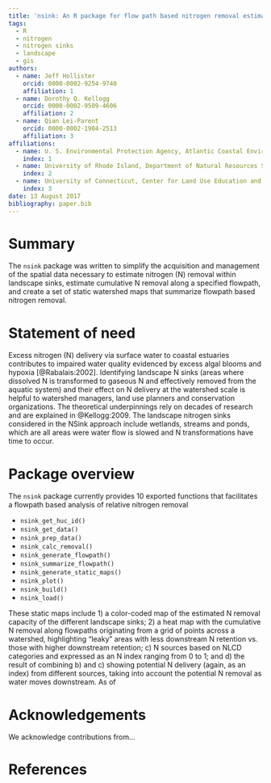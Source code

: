 ```yaml
---
title: 'nsink: An R package for flow path based nitrogen removal estimation'
tags:
  - R
  - nitrogen
  - nitrogen sinks
  - landscape
  - gis
authors:
  - name: Jeff Hollister
    orcid: 0000-0002-9254-9740
    affiliation: 1
  - name: Dorothy Q. Kellogg
    orcid: 0000-0002-9509-4606
    affiliation: 2
  - name: Qian Lei-Parent
    orcid: 0000-0002-1904-2513
    affiliation: 3
affiliations:
  - name: U. S. Environmental Protection Agency, Atlantic Coastal Environemntal Sciences Division
    index: 1
  - name: University of Rhode Island, Department of Natural Resources Science
    index: 2
  - name: University of Connecticut, Center for Land Use Education and Research
    index: 3
date: 13 August 2017
bibliography: paper.bib
---
```

  
# Summary

The `nsink` package was written to simplify the acquisition and management of the spatial data necessary to estimate nitrogen (N) removal within landscape sinks, estimate cumulative N removal along a specified flowpath, and create a set of static watershed maps that summarize flowpath based nitrogen removal. 

# Statement of need

Excess nitrogen (N) delivery via surface water to coastal estuaries 
contributes to impaired water quality evidenced by excess algal blooms 
and hypoxia [@Rabalais:2002]. Identifying landscape N sinks (areas where 
dissolved N is transformed to gaseous N and effectively removed from 
the aquatic system) and their effect on N delivery at the watershed 
scale is helpful to watershed managers, land use planners and conservation 
organizations.  The theoretical underpinnings rely on decades of research and 
are explained in @Kellogg:2009. The landscape nitrogen sinks considered in the
NSink approach include wetlands, streams and ponds, which are all areas were 
water flow is slowed and N transformations have time to occur.

# Package overview

The `nsink` package currently provides 10 exported functions that facilitates a flowpath based analysis of relative nitrogen removal

- `nsink_get_huc_id()`
- `nsink_get_data()`
- `nsink_prep_data()`
- `nsink_calc_removal()`
- `nsink_generate_flowpath()`
- `nsink_summarize_flowpath()`
- `nsink_generate_static_maps()`
- `nsink_plot()`
- `nsink_build()`
- `nsink_load()`


These static maps include 1) a color-coded map of the estimated N removal capacity of the different landscape sinks; 2) a heat map with the cumulative N removal along flowpaths originating from a grid of points across a watershed, highlighting “leaky” areas with less downstream N retention vs. those with higher downstream retention; c) N sources based on NLCD categories and expressed as an N index ranging from 0 to 1; and d) the result of combining b) and c) showing potential N delivery (again, as an index) from different sources, taking into account the potential N removal as water moves downstream.  As of 


# Acknowledgements
    
We acknowledge contributions from...
    
# References
